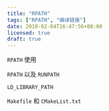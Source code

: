 ```yaml
---
title: "RPATH"
tags: ["RPATH", "编译链接"]
date: 2018-02-04T16:47:56+08:00
licensed: true
draft: true
---
```


`RPATH` 使用

`RPATH` 以及 `RUNPATH`

`LD_LIBRARY_PATH`

`Makefile` 和 `CMakeList.txt`
